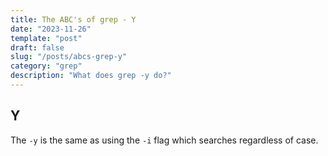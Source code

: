 ```yaml
---
title: The ABC's of grep - Y
date: "2023-11-26"
template: "post"
draft: false
slug: "/posts/abcs-grep-y"
category: "grep"
description: "What does grep -y do?"
---
```

Y
---

The `-y` is the same as using the `-i` flag which searches regardless of case.